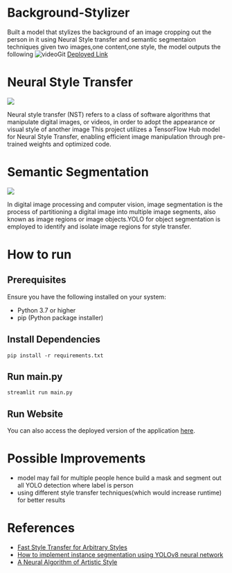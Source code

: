 # Background-Stylizer
Built a model that stylizes the background of an image cropping out the person in it using Neural Style transfer and semantic segmentaion techniques
given two images,one content,one style, the model outputs the following
![videoGit](https://github.com/Akkki28/Background-Stylizer/assets/120105455/eb68cd25-711a-477e-b0f8-e09033285ce8)
[Deployed Link](https://background-stylizer.streamlit.app/)

# Neural Style Transfer
![](https://i.ytimg.com/vi/c3kL9yFGUOY/maxresdefault.jpg)

Neural style transfer (NST) refers to a class of software algorithms that manipulate digital images, or videos, in order to adopt the appearance or visual style of another image This project utilizes a TensorFlow Hub model for Neural Style Transfer, enabling efficient image manipulation through pre-trained weights and optimized code.

# Semantic Segmentation
![](https://cdn.labellerr.com/semantic%20segmentation/Semantic%20segmentation.webp)

In digital image processing and computer vision, image segmentation is the process of partitioning a digital image into multiple image segments, also known as image regions or image objects.YOLO for object segmentation is employed to identify and isolate image regions for style transfer.

# How to run
## Prerequisites
Ensure you have the following installed on your system:

- Python 3.7 or higher
- pip (Python package installer)

## Install Dependencies
```
pip install -r requirements.txt
```
## Run main.py
```
streamlit run main.py
```
## Run Website
You can also access the deployed version of the application [here](https://background-stylizer.streamlit.app/).
# Possible Improvements
- model may fail for multiple people hence build a mask and segment out all YOLO detection where label is person
- using different style transfer techniques(which would increase runtime) for better results

# References
- [Fast Style Transfer for Arbitrary Styles](https://www.tensorflow.org/hub/tutorials/tf2_arbitrary_image_stylization)
- [How to implement instance segmentation using YOLOv8 neural network](https://dev.to/andreygermanov/how-to-implement-instance-segmentation-using-yolov8-neural-network-3if9)
- [A Neural Algorithm of Artistic Style](https://arxiv.org/abs/1508.06576)
